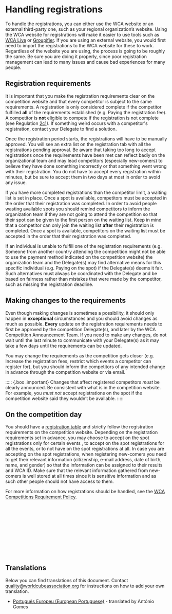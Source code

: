 # Handling registrations

To handle the registrations, you can either use the WCA website or an external third-party one, such as your regional organization’s website. Using the WCA website for registrations will make it easier to use tools such as [WCA Live](https://github.com/thewca/wca-live/wiki/Guide) or [Groupifier](https://groupifier.jonatanklosko.com/). If you are using an external website, you would first need to import the registrations to the WCA website for these to work. Regardless of the website you are using, the process is going to be roughly the same. Be sure you are doing it properly, since poor registration management can lead to many issues and cause bad experiences for many people.

## Registration requirements

It is important that you make the registration requirements clear on the competition website and that every competitor is subject to the same requirements. A registration is only considered complete if the competitor fulfilled **all** of the requirements established (e.g. Paying the registration fee). A competitor is **not** eligible to compete if the registration is not complete (see Regulation [2c1](https://www.worldcubeassociation.org/regulations/#2c1)). If something weird occurs with a competitor's registration, contact your Delegate to find a solution.

Once the registration period starts, the registrations will have to be manually approved. You will see an extra list on the registration tab with all the registrations pending approval. Be aware that taking too long to accept registrations once the requirements have been met can reflect badly on the organizational team and may lead competitors (especially new-comers) to believe they have done something incorrectly or that something went wrong with their registration. You do not have to accept every registration within minutes, but be sure to accept them in two days at most in order to avoid any issue.

If you have more completed registrations than the competitor limit, a waiting list is set in place. Once a spot is available, competitors must be accepted in the order that their registration was completed. In order to avoid people wasting available spots you should remind competitors to inform the organization team if they are not going to attend the competition so that their spot can be given to the first person on the waiting list. Keep in mind that a competitor can only join the waiting list **after** their registration is completed. Once a spot is available, competitors on the waiting list must be accepted in the order that their registration was completed.

If an individual is unable to fulfill one of the registration requirements (e.g. Someone from another country attending the competition might not be able to use the payment method indicated on the competition website) the organization team and the Delegate(s) may find alternative means for this specific individual (e.g. Paying on the spot) if the Delegate(s) deems it fair. Such alternatives must always be coordinated with the Delegate and be based on fairness rather than mistakes that were made by the competitor, such as missing the registration deadline.

## Making changes to the requirements

Even though making changes is sometimes a possibility, it should only happen in **exceptional** circumstances and you should avoid changes as much as possible. **Every** update on the registration requirements needs to first be approved by the competition Delegate(s), and later by the WCA Competition Announcement Team. If you need to make any changes, do not wait until the last minute to communicate with your Delegate(s) as it may take a few days until the requirements can be updated.

You may change the requirements as the competition gets closer (e.g. Increase the registration fees, restrict which events a competitor can register for), but you should inform the competitors of any intended change in advance through the competition website or via email.

::::: {.box .important}
Changes that affect registered competitors _must_ be clearly announced. Be consistent with what is in the competition website. For example, you _must not_ accept registrations on the spot if the competition website said they wouldn’t be available.
:::::

## On the competition day

You should have a [registration table](https://www.worldcubeassociation.org/edudoc/organizer-guidelines/venue-setup.pdf) and strictly follow the registration requirements on the competition website. Depending on the registration requirements set in advance, you may choose to accept on the spot registrations only for certain events , to accept on the spot registrations for all the events, or to not have on the spot registrations at all. In case you are accepting on the spot registrations, when registering new-comers you need to get their relevant information (citizenship, e-mail address, date of birth, name, and gender) so that the information can be assigned to their results and WCA ID. Make sure that the relevant information gathered from new-comers is well stored at all times since it is sensitive information and as such other people should not have access to them.

For more information on how registrations should be handled, see the [WCA Competitions Requirement Policy](https://www.worldcubeassociation.org/documents/policies/external/Competition%20Requirements.pdf).

<div style="margin-top: 200px"></div>

## Translations

Below you can find translations of this document. Contact quality@worldcubeassociation.org for instructions on how to add your own translation.

- [Português Europeu (European Portuguese)](https://worldcubeassociation.org/edudoc/organizer-guidelines/pt/registration.pdf) - translated by António Gomes
